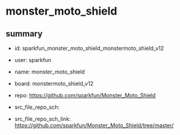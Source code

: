 # monster_moto_shield
 
## summary 
* id: sparkfun_monster_moto_shield_monstermoto_shield_v12
* user: sparkfun
* name: monster_moto_shield
* board: monstermoto_shield_v12
* repo: https://github.com/sparkfun/Monster_Moto_Shield



* src_file_repo_sch: 
* src_file_repo_sch_link: https://github.com/sparkfun/Monster_Moto_Shield/tree/master/




